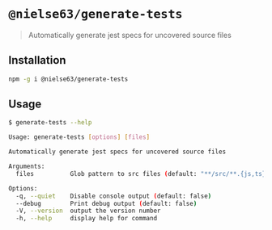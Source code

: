 # `@nielse63/generate-tests`

> Automatically generate jest specs for uncovered source files

## Installation

```bash
npm -g i @nielse63/generate-tests
```

## Usage

```bash
$ generate-tests --help

Usage: generate-tests [options] [files]

Automatically generate jest specs for uncovered source files

Arguments:
  files          Glob pattern to src files (default: "**/src/**.{js,ts}")

Options:
  -q, --quiet    Disable console output (default: false)
  --debug        Print debug output (default: false)
  -V, --version  output the version number
  -h, --help     display help for command
```
